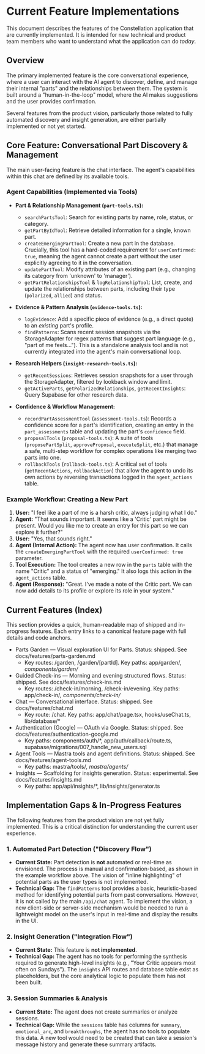 # Current Feature Implementations

This document describes the features of the Constellation application that are currently implemented. It is intended for new technical and product team members who want to understand what the application can do *today*.

## Overview

The primary implemented feature is the core conversational experience, where a user can interact with the AI agent to discover, define, and manage their internal "parts" and the relationships between them. The system is built around a "human-in-the-loop" model, where the AI makes suggestions and the user provides confirmation.

Several features from the product vision, particularly those related to fully automated discovery and insight generation, are either partially implemented or not yet started.

## Core Feature: Conversational Part Discovery & Management

The main user-facing feature is the chat interface. The agent's capabilities within this chat are defined by its available tools.

### Agent Capabilities (Implemented via Tools)

-   **Part & Relationship Management (`part-tools.ts`):**
    -   `searchPartsTool`: Search for existing parts by name, role, status, or category.
    -   `getPartByIdTool`: Retrieve detailed information for a single, known part.
    -   `createEmergingPartTool`: Create a new part in the database. Crucially, this tool has a hard-coded requirement for `userConfirmed: true`, meaning the agent cannot create a part without the user explicitly agreeing to it in the conversation.
    -   `updatePartTool`: Modify attributes of an existing part (e.g., changing its category from 'unknown' to 'manager').
    -   `getPartRelationshipsTool` & `logRelationshipTool`: List, create, and update the relationships between parts, including their type (`polarized`, `allied`) and status.

-   **Evidence & Pattern Analysis (`evidence-tools.ts`):**
    -   `logEvidence`: Add a specific piece of evidence (e.g., a direct quote) to an *existing* part's profile.
    -   `findPatterns`: Scans recent session snapshots via the StorageAdapter for regex patterns that suggest part language (e.g., "part of me feels..."). This is a standalone analysis tool and is not currently integrated into the agent's main conversational loop.

-   **Research Helpers (`insight-research-tools.ts`):**
    -   `getRecentSessions`: Retrieves session snapshots for a user through the StorageAdapter, filtered by lookback window and limit.
    -   `getActiveParts`, `getPolarizedRelationships`, `getRecentInsights`: Query Supabase for other research data.

-   **Confidence & Workflow Management:**
    -   `recordPartAssessmentTool` (`assessment-tools.ts`): Records a confidence score for a part's identification, creating an entry in the `part_assessments` table and updating the part's `confidence` field.
    -   `proposalTools` (`proposal-tools.ts`): A suite of tools (`proposePartSplit`, `approveProposal`, `executeSplit`, etc.) that manage a safe, multi-step workflow for complex operations like merging two parts into one.
    -   `rollbackTools` (`rollback-tools.ts`): A critical set of tools (`getRecentActions`, `rollbackAction`) that allow the agent to undo its own actions by reversing transactions logged in the `agent_actions` table.

### Example Workflow: Creating a New Part

1.  **User:** "I feel like a part of me is a harsh critic, always judging what I do."
2.  **Agent:** "That sounds important. It seems like a 'Critic' part might be present. Would you like me to create an entry for this part so we can explore it further?"
3.  **User:** "Yes, that sounds right."
4.  **Agent (Internal Action):** The agent now has user confirmation. It calls the `createEmergingPartTool` with the required `userConfirmed: true` parameter.
5.  **Tool Execution:** The tool creates a new row in the `parts` table with the name "Critic" and a status of "emerging." It also logs this action in the `agent_actions` table.
6.  **Agent (Response):** "Great. I've made a note of the Critic part. We can now add details to its profile or explore its role in your system."

## Current Features (Index)

This section provides a quick, human-readable map of shipped and in-progress features. Each entry links to a canonical feature page with full details and code anchors.

- Parts Garden — Visual exploration UI for Parts. Status: shipped. See docs/features/parts-garden.md
  - Key routes: /garden, /garden/[partId]. Key paths: app/garden/*, components/garden/*
- Guided Check-ins — Morning and evening structured flows. Status: shipped. See docs/features/check-ins.md
  - Key routes: /check-in/morning, /check-in/evening. Key paths: app/check-in/*, components/check-in/*
- Chat — Conversational interface. Status: shipped. See docs/features/chat.md
  - Key route: /chat. Key paths: app/chat/page.tsx, hooks/useChat.ts, lib/database/*
- Authentication (Google) — OAuth via Google. Status: shipped. See docs/features/authentication-google.md
  - Key paths: components/auth/*, app/auth/callback/route.ts, supabase/migrations/007_handle_new_users.sql
- Agent Tools — Mastra tools and agent definitions. Status: shipped. See docs/features/agent-tools.md
  - Key paths: mastra/tools/*, mastra/agents/*
- Insights — Scaffolding for insights generation. Status: experimental. See docs/features/insights.md
  - Key paths: app/api/insights/*, lib/insights/generator.ts

## Implementation Gaps & In-Progress Features

The following features from the product vision are not yet fully implemented. This is a critical distinction for understanding the current user experience.

### 1. Automated Part Detection ("Discovery Flow")

-   **Current State:** Part detection is **not** automated or real-time as envisioned. The process is manual and confirmation-based, as shown in the example workflow above. The vision of "inline highlighting" of potential parts as the user types is not implemented.
-   **Technical Gap:** The `findPatterns` tool provides a basic, heuristic-based method for identifying potential parts from past conversations. However, it is not called by the main `/api/chat` agent. To implement the vision, a new client-side or server-side mechanism would be needed to run a lightweight model on the user's input in real-time and display the results in the UI.

### 2. Insight Generation ("Integration Flow")

-   **Current State:** This feature is **not implemented**.
-   **Technical Gap:** The agent has no tools for performing the synthesis required to generate high-level insights (e.g., "Your Critic appears most often on Sundays"). The `insights` API routes and database table exist as placeholders, but the core analytical logic to populate them has not been built.

### 3. Session Summaries & Analysis

-   **Current State:** The agent does not create summaries or analyze sessions.
-   **Technical Gap:** While the `sessions` table has columns for `summary`, `emotional_arc`, and `breakthroughs`, the agent has no tools to populate this data. A new tool would need to be created that can take a session's message history and generate these summary artifacts.

